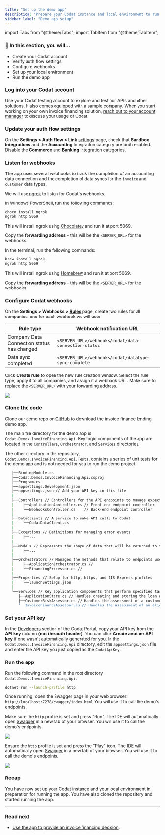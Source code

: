 ```yaml
---
title: "Set up the demo app"
description: "Prepare your Codat instance and local environment to run the demo app"
sidebar_label: "Demo app setup"
---
```


import Tabs from "@theme/Tabs";
import TabItem from "@theme/TabItem";

### 🚀 In this section, you will...

- Create your Codat account
- Verify auth flow settings
- Configure webhooks
- Set up your local environment
- Run the demo app

### Log into your Codat account

Use your Codat testing account to explore and test our APIs and other solutions. It also comes equipped with a sample company. When you start working on your own invoice financing solution, [reach out to your account manager](https://codat.io/#get-in-touch) to discuss your usage of Codat.

### Update your auth flow settings

On the **Settings > Auth Flow > Link** [settings](https://app.codat.io/settings/link-settings/data-connections) page, check that **Sandbox integrations** and the **Accounting** integration category are both enabled. Disable the **Commerce** and **Banking** integration categories.

### Listen for webhooks

The app uses several webhooks to track the completion of an accounting data connection and the completion of data syncs for the `invoice` and `customer` data types.

We will use [ngrok](https://ngrok.com/) to listen for Codat's webhooks.

<Tabs>
   <TabItem value="win" label="Windows OS">

In Windows PowerShell, run the following commands:

```bash
choco install ngrok
ngrok http 5069
```

This will install ngrok using [Chocolatey](https://chocolatey.org/) and run it at port 5069.

Copy the **forwarding address** - this will be the `<SERVER_URL>` for the webhooks.

   </TabItem>

   <TabItem value="mac" label="Mac OS">

In the terminal, run the following commands:

```bash
brew install ngrok
ngrok http 5069
```

This will install ngrok using [Homebrew](https://brew.sh/) and run it at port 5069.

Copy the **forwarding address** - this will be the `<SERVER_URL>` for the webhooks.

   </TabItem>
</Tabs>

### Configure Codat webhooks

On the **Settings > Webhooks > [Rules](https://app.codat.io/settings/webhooks/rules)** page, create two rules for all companies, one for each webhook we will use:

| Rule type                                  | Webhook notification URL                             |
| ------------------------------------------ | ---------------------------------------------------- |
| Company Data Connection status has changed | `<SERVER_URL>/webhooks/codat/data-connection-status` |
| Data sync completed                        | `<SERVER_URL>/webhooks/codat/datatype-sync-complete` |

Click **Create rule** to open the new rule creation window. Select the rule type, apply it to all companies, and assign it a webhook URL. Make sure to replace the `<SERVER_URL>` with your forwarding address.

![](/img/use-cases/invoice-finance/rule-creation-screen.png)

### Clone the code

Clone our demo repo on [GitHub](https://github.com/codatio/demo-invoice-finance) to download the invoice finance lending demo app.

The main file directory for the demo app is `Codat.Demos.InvoiceFinancing.Api`. Key logic components of the app are located in the `Controllers`, `Orchestrator`, and `Services` directories.

The other directory in the repository, `Codat.Demos.InvoiceFinancing.Api.Tests`, contains a series of unit tests for the demo app and is not needed for you to run the demo project.

```sh title="Codat.Demos.InvoiceFinancing.Api directory"
   ├──BindingModule.cs
   ├──Codat.Demos.InvoiceFinancing.Api.csproj
   ├──Program.cs
   ├──appsettings.Development.json
   ├──appsettings.json // Add your API key in this file
   |
   ├──Controllers // Controllers for the API endpoints to manage expected actions and results
   |    ├──ApplicationController.cs // Front-end endpoint controller
   |    └──WebhooksController.cs    // Back-end endpoint controller
   |
   ├──DataClients // A service to make API calls to Codat
   |    └──CodatDataClient.cs
   |
   ├──Exceptions // Definitions for managing error events
   |    ├──...
   |
   ├──Models // Represents the shape of data that will be returned to the user
   |    ├──...
   |
   ├──Orchestrators // Manages the methods that relate to endpoints used in the app
   |    ├──ApplicationOrchestrator.cs //
   |    └──FinancingProcessor.cs //
   |
   ├──Properties // Setup for http, https, and IIS Express profiles
   |    └──launchSettings.json
   |
   └──Services // Key application components that perform specified tasks
      ├──ApplicationStore.cs // Handles creating and storing the loan application in-memory
      ├──CustomerRiskAssessor.cs // Handles the assessment of a customer's risk
      └──InvoiceFinanceAssessor.cs // Handles the assessment of an eligible invoice
```

### Set your API key

In the [Developers](https://app.codat.io/developers/api-keys) section of the Codat Portal, copy your API key from the **API key** column **(not the auth header)**. You can click **Create another API key** if one wasn't automatically generated for you. In the `Codat.Demos.InvoiceFinancing.Api` directory, edit the `appsettings.json` file and enter the API key you just copied as the `CodatApiKey`.

### Run the app

<Tabs>
<TabItem value="cmd" label="Command line">

Run the following command in the root directory `Codat.Demos.InvoiceFinancing.Api`:

```sh
dotnet run --launch-profile http
```

Once running, open the Swagger page in your web browser: `http://localhost:7278/swagger/index.html` You will use it to call the demo's endpoints.

</TabItem>

<TabItem value="rider" label="Rider">

Make sure the `http` profile is set and press "Run". The IDE will automatically open [Swagger](http://localhost:7278/swagger/index.html) in a new tab of your browser. You will use it to call the demo's endpoints.

![](/img/use-cases/invoice-finance/rider.png)

</TabItem>

<TabItem value="vs" label="Visual studio">

Ensure the `http` profile is set and press the "Play" icon. The IDE will automatically open [Swagger](http://localhost:7278/swagger/index.html) in a new tab of your browser. You will use it to call the demo's endpoints.

![](/img/use-cases/invoice-finance/visual-studio-2022.png)

</TabItem>

</Tabs>

### Recap

You have now set up your Codat instance and your local environment in preparation for running the app. You have also cloned the repository and started running the app.

---

### Read next

- [Use the app to provide an invoice financing decision](/lending/guides/invoice-finance/process-invoice).
